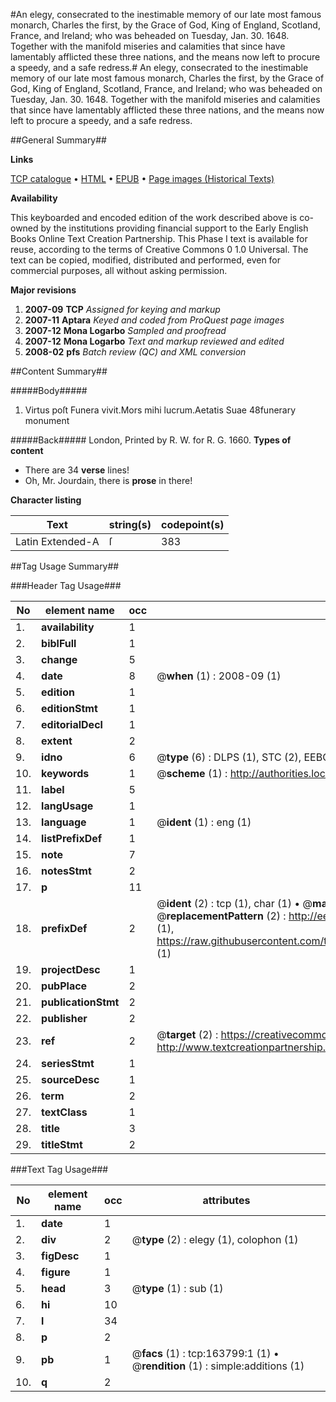 #An elegy, consecrated to the inestimable memory of our late most famous monarch, Charles the first, by the Grace of God, King of England, Scotland, France, and Ireland; who was beheaded on Tuesday, Jan. 30. 1648. Together with the manifold miseries and calamities that since have lamentably afflicted these three nations, and the means now left to procure a speedy, and a safe redress.#
An elegy, consecrated to the inestimable memory of our late most famous monarch, Charles the first, by the Grace of God, King of England, Scotland, France, and Ireland; who was beheaded on Tuesday, Jan. 30. 1648. Together with the manifold miseries and calamities that since have lamentably afflicted these three nations, and the means now left to procure a speedy, and a safe redress.

##General Summary##

**Links**

[TCP catalogue](http://www.ota.ox.ac.uk/tcp/)  • 
[HTML](http://tei.it.ox.ac.uk/tcp/Texts-HTML/free/A84/A84154.html)  • 
[EPUB](http://tei.it.ox.ac.uk/tcp/Texts-EPUB/free/A84/A84154.epub) • 
[Page images (Historical Texts)](https://data.historicaltexts.jisc.ac.uk/view?pubId=eebo-99870538e&pageId=eebo-99870538e-163799-1)

**Availability**

This keyboarded and encoded edition of the
	       work described above is co-owned by the institutions
	       providing financial support to the Early English Books
	       Online Text Creation Partnership. This Phase I text is
	       available for reuse, according to the terms of Creative
	       Commons 0 1.0 Universal. The text can be copied,
	       modified, distributed and performed, even for
	       commercial purposes, all without asking permission.

**Major revisions**

1. __2007-09__ __TCP__ *Assigned for keying and markup*
1. __2007-11__ __Aptara__ *Keyed and coded from ProQuest page images*
1. __2007-12__ __Mona Logarbo__ *Sampled and proofread*
1. __2007-12__ __Mona Logarbo__ *Text and markup reviewed and edited*
1. __2008-02__ __pfs__ *Batch review (QC) and XML conversion*

##Content Summary##

#####Body#####

1. Virtus poſt Funera vivit.Mors mihi lucrum.Aetatis Suae 48funerary monument

#####Back#####
London, Printed by R. W. for R. G. 1660.
**Types of content**

  * There are 34 **verse** lines!
  * Oh, Mr. Jourdain, there is **prose** in there!

**Character listing**


|Text|string(s)|codepoint(s)|
|---|---|---|
|Latin Extended-A|ſ|383|

##Tag Usage Summary##

###Header Tag Usage###

|No|element name|occ|attributes|
|---|---|---|---|
|1.|__availability__|1||
|2.|__biblFull__|1||
|3.|__change__|5||
|4.|__date__|8| @__when__ (1) : 2008-09 (1)|
|5.|__edition__|1||
|6.|__editionStmt__|1||
|7.|__editorialDecl__|1||
|8.|__extent__|2||
|9.|__idno__|6| @__type__ (6) : DLPS (1), STC (2), EEBO-CITATION (1), PROQUEST (1), VID (1)|
|10.|__keywords__|1| @__scheme__ (1) : http://authorities.loc.gov/ (1)|
|11.|__label__|5||
|12.|__langUsage__|1||
|13.|__language__|1| @__ident__ (1) : eng (1)|
|14.|__listPrefixDef__|1||
|15.|__note__|7||
|16.|__notesStmt__|2||
|17.|__p__|11||
|18.|__prefixDef__|2| @__ident__ (2) : tcp (1), char (1)  •  @__matchPattern__ (2) : ([0-9\-]+):([0-9IVX]+) (1), (.+) (1)  •  @__replacementPattern__ (2) : http://eebo.chadwyck.com/downloadtiff?vid=$1&page=$2 (1), https://raw.githubusercontent.com/textcreationpartnership/Texts/master/tcpchars.xml#$1 (1)|
|19.|__projectDesc__|1||
|20.|__pubPlace__|2||
|21.|__publicationStmt__|2||
|22.|__publisher__|2||
|23.|__ref__|2| @__target__ (2) : https://creativecommons.org/publicdomain/zero/1.0/ (1), http://www.textcreationpartnership.org/docs/. (1)|
|24.|__seriesStmt__|1||
|25.|__sourceDesc__|1||
|26.|__term__|2||
|27.|__textClass__|1||
|28.|__title__|3||
|29.|__titleStmt__|2||


###Text Tag Usage###

|No|element name|occ|attributes|
|---|---|---|---|
|1.|__date__|1||
|2.|__div__|2| @__type__ (2) : elegy (1), colophon (1)|
|3.|__figDesc__|1||
|4.|__figure__|1||
|5.|__head__|3| @__type__ (1) : sub (1)|
|6.|__hi__|10||
|7.|__l__|34||
|8.|__p__|2||
|9.|__pb__|1| @__facs__ (1) : tcp:163799:1 (1)  •  @__rendition__ (1) : simple:additions (1)|
|10.|__q__|2||
